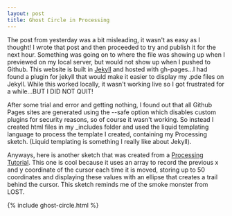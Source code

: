 ```yaml
---
layout: post
title: Ghost Circle in Processing
---
```


The post from yesterday was a bit misleading, it wasn't as easy as I thought!  I wrote that post and then proceeded to try and publish it for the next hour. Something was going on to where the file was showing up when I previewed on my local server, but would not show up when I pushed to Github.  This website is built in [Jekyll](https://jekyllrb.com/) and hosted with gh-pages...I had found a plugin for jekyll that would make it easier to display my .pde files on Jekyll.  While this worked locally, it wasn't working live so I got frustrated for a while...BUT I DID NOT QUIT!

After some trial and error and getting nothing, I found out that all Github Pages sites are generated using the --safe option which disables custom plugins for security reasons, so of course it wasn't working.  So instead I created html files in my _includes folder and used the liquid templating language to process the template I created, containing my Processing sketch.  (Liquid templating is something I really like about Jekyll).

Anyways, here is another sketch that was created from a [Processing Tutorial](https://processing.org/tutorials/arrays/).  This one is cool because it uses an array to record the previous x and y coordinate of the cursor each time it is moved, storing up to 50 coordinates and displaying these values with an ellipse that creates a trail behind the cursor.  This sketch reminds me of the smoke monster from LOST.

{% include ghost-circle.html %}
